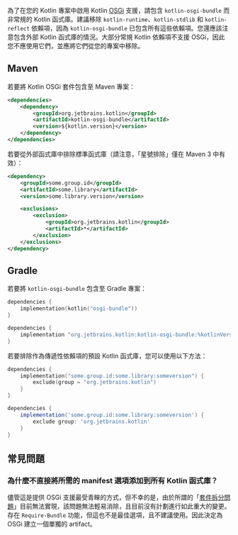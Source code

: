 [//]: # (title: Kotlin 與 OSGi)

為了在您的 Kotlin 專案中啟用 Kotlin [OSGi](https://www.osgi.org/) 支援，請包含 `kotlin-osgi-bundle` 而非常規的 Kotlin 函式庫。建議移除 `kotlin-runtime`、`kotlin-stdlib` 和 `kotlin-reflect` 依賴項，因為 `kotlin-osgi-bundle` 已包含所有這些依賴項。您還應該注意包含外部 Kotlin 函式庫的情況。大部分常規 Kotlin 依賴項不支援 OSGi，因此您不應使用它們，並應將它們從您的專案中移除。

## Maven

若要將 Kotlin OSGi 套件包含至 Maven 專案：

```xml
<dependencies>
    <dependency>
        <groupId>org.jetbrains.kotlin</groupId>
        <artifactId>kotlin-osgi-bundle</artifactId>
        <version>${kotlin.version}</version>
    </dependency>
</dependencies>
```

若要從外部函式庫中排除標準函式庫（請注意，「星號排除」僅在 Maven 3 中有效）：

```xml
<dependency>
    <groupId>some.group.id</groupId>
    <artifactId>some.library</artifactId>
    <version>some.library.version</version>

    <exclusions>
        <exclusion>
            <groupId>org.jetbrains.kotlin</groupId>
            <artifactId>*</artifactId>
        </exclusion>
    </exclusions>
</dependency>
```

## Gradle

若要將 `kotlin-osgi-bundle` 包含至 Gradle 專案：

<tabs group="build-script">
<tab title="Kotlin" group-key="kotlin">

```kotlin
dependencies {
    implementation(kotlin("osgi-bundle"))
}
```

</tab>
<tab title="Groovy" group-key="groovy">

```groovy
dependencies {
    implementation "org.jetbrains.kotlin:kotlin-osgi-bundle:%kotlinVersion%"
}
```

</tab>
</tabs>

若要排除作為傳遞性依賴項的預設 Kotlin 函式庫，您可以使用以下方法：

<tabs group="build-script">
<tab title="Kotlin" group-key="kotlin">

```kotlin
dependencies {
    implementation("some.group.id:some.library:someversion") {
        exclude(group = "org.jetbrains.kotlin")
    }
}
```

</tab>
<tab title="Groovy" group-key="groovy">

```groovy
dependencies {
    implementation('some.group.id:some.library:someversion') {
        exclude group: 'org.jetbrains.kotlin'
    }
}
```

</tab>
</tabs>

## 常見問題

### 為什麼不直接將所需的 manifest 選項添加到所有 Kotlin 函式庫？

儘管這是提供 OSGi 支援最受青睞的方式，但不幸的是，由於所謂的「[套件拆分問題](https://docs.osgi.org/specification/osgi.core/7.0.0/framework.module.html#d0e5999)」目前無法實現，該問題無法輕易消除，且目前沒有計劃進行如此重大的變更。存在 `Require-Bundle` 功能，但這也不是最佳選項，且不建議使用。因此決定為 OSGi 建立一個單獨的 artifact。
